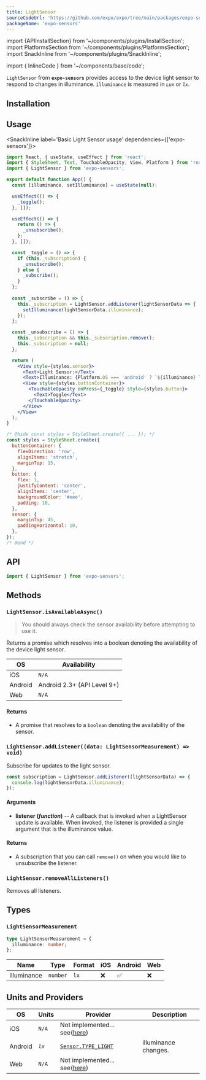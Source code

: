 ```yaml
---
title: LightSensor
sourceCodeUrl: 'https://github.com/expo/expo/tree/main/packages/expo-sensors'
packageName: 'expo-sensors'
---
```


import {APIInstallSection} from '~/components/plugins/InstallSection';
import PlatformsSection from '~/components/plugins/PlatformsSection';
import SnackInline from '~/components/plugins/SnackInline';

import { InlineCode } from '~/components/base/code';

`LightSensor` from **`expo-sensors`** provides access to the device light sensor to respond to changes in illuminance. `illuminance` is measured in _`Lux`_ or _`lx`_.

<PlatformsSection android emulator />

## Installation

<APIInstallSection />

## Usage

<SnackInline label='Basic Light Sensor usage' dependencies={['expo-sensors']}>

```jsx
import React, { useState, useEffect } from 'react';
import { StyleSheet, Text, TouchableOpacity, View, Platform } from 'react-native';
import { LightSensor } from 'expo-sensors';

export default function App() {
  const [illuminance, setIlluminance] = useState(null);

  useEffect(() => {
    _toggle();
  }, []);

  useEffect(() => {
    return () => {
      _unsubscribe();
    };
  }, []);

  const _toggle = () => {
    if (this._subscription) {
      _unsubscribe();
    } else {
      _subscribe();
    }
  };
  
  const _subscribe = () => {
    this._subscription = LightSensor.addListener(lightSensorData => {
      setIlluminance(lightSensorData.illuminance);
    });
  };

  const _unsubscribe = () => {
    this._subscription && this._subscription.remove();
    this._subscription = null;
  };

  return (
    <View style={styles.sensor}>
      <Text>Light Sensor:</Text>
      <Text>Illuminance: {Platform.OS === 'android' ? `${illuminance} lx` : `Only available on Android`}</Text>
      <View style={styles.buttonContainer}>
        <TouchableOpacity onPress={_toggle} style={styles.button}>
          <Text>Toggle</Text>
        </TouchableOpacity>
      </View>
    </View>
  );
}

/* @hide const styles = StyleSheet.create({ ... }); */
const styles = StyleSheet.create({
  buttonContainer: {
    flexDirection: 'row',
    alignItems: 'stretch',
    marginTop: 15,
  },
  button: {
    flex: 1,
    justifyContent: 'center',
    alignItems: 'center',
    backgroundColor: '#eee',
    padding: 10,
  },
  sensor: {
    marginTop: 45,
    paddingHorizontal: 10,
  },
});
/* @end */
```

</SnackInline>

## API

```js
import { LightSensor } from 'expo-sensors';
```

## Methods

### `LightSensor.isAvailableAsync()`

> You should always check the sensor availability before attempting to use it.

Returns a promise which resolves into a boolean denoting the availability of the device light sensor.

| OS      | Availability                |
| ------- | --------------------------- |
| iOS     | `N/A`                       |
| Android | Android 2.3+ (API Level 9+) |
| Web     | `N/A`                       |

#### Returns

- A promise that resolves to a `boolean` denoting the availability of the sensor.

### `LightSensor.addListener((data: LightSensorMeasurement) => void)`

Subscribe for updates to the light sensor.

```js
const subscription = LightSensor.addListener((lightSensorData) => {
  console.log(lightSensorData.illuminance);
});
```

#### Arguments

- **listener (_function_)** -- A callback that is invoked when a LightSensor update is available. When invoked, the listener is provided a single argument that is the illuminance value.

#### Returns

- A subscription that you can call `remove()` on when you would like to unsubscribe the listener.

### `LightSensor.removeAllListeners()`

Removes all listeners.

## Types

### `LightSensorMeasurement`

```typescript
type LightSensorMeasurement = {
  illuminance: number;
};
```

| Name             | Type                                         | Format   | iOS | Android | Web |
| ---------------- | -------------------------------------------- | -------- | --- | ------- | --- |
| illuminance         | `number`                                     | `lx`    | ❌  | ✅      | ❌  |

## Units and Providers

| OS      | Units   | Provider                                                                                                | Description                                                                                                                         |
| ------- | ------- | ------------------------------------------------------------------------------------------------------- | ----------------------------------------------------------------------------------------------------------------------------------- |
| iOS     | `N/A`   | Not implemented... see([here](https://github.com/expo/expo/discussions/18101))
| Android | _`lx`_ | [`Sensor.TYPE_LIGHT`](https://developer.android.com/reference/android/hardware/Sensor#TYPE_LIGHT) | illuminance changes.                                                                                                    |
| Web     | `N/A` |          Not implemented... see([here](https://github.com/expo/expo/discussions/18101))